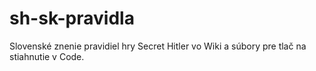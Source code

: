 # sh-sk-pravidla
Slovenské znenie pravidiel hry Secret Hitler vo Wiki a súbory pre tlač na stiahnutie v Code.
